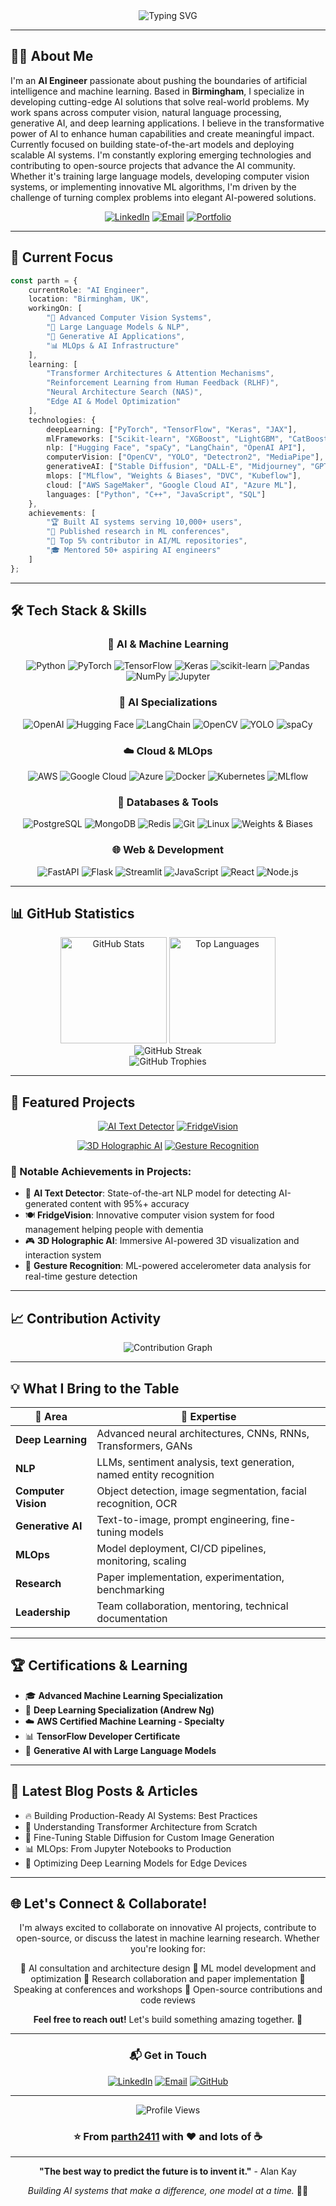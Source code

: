 <div align="center">

<img src="https://readme-typing-svg.demolab.com?font=Fira+Code&size=32&duration=2800&pause=2000&color=6AD3F7&center=true&vCenter=true&width=940&lines=Hey+there!+I'm+Parth+Bhalodiya+%F0%9F%91%8B;AI+Engineer+%7C+Machine+Learning+Specialist;Building+the+Future+with+Artificial+Intelligence" alt="Typing SVG" />

</div>

---

## 👨‍💻 About Me

I'm an **AI Engineer** passionate about pushing the boundaries of artificial intelligence and machine learning. Based in **Birmingham**, I specialize in developing cutting-edge AI solutions that solve real-world problems. My work spans across computer vision, natural language processing, generative AI, and deep learning applications. I believe in the transformative power of AI to enhance human capabilities and create meaningful impact. Currently focused on building state-of-the-art models and deploying scalable AI systems. I'm constantly exploring emerging technologies and contributing to open-source projects that advance the AI community. Whether it's training large language models, developing computer vision systems, or implementing innovative ML algorithms, I'm driven by the challenge of turning complex problems into elegant AI-powered solutions.

<div align="center">

[![LinkedIn](https://img.shields.io/badge/LinkedIn-0077B5?style=for-the-badge&logo=linkedin&logoColor=white)](https://www.linkedin.com/in/parth-bhalodiya-555011128/)
[![Email](https://img.shields.io/badge/Email-D14836?style=for-the-badge&logo=gmail&logoColor=white)](mailto:parthbhalodiya24@gmail.com)
[![Portfolio](https://img.shields.io/badge/Portfolio-000000?style=for-the-badge&logo=About.me&logoColor=white)](https://github.com/parth2411)

</div>

---

## 🚀 Current Focus

```typescript
const parth = {
    currentRole: "AI Engineer",
    location: "Birmingham, UK",
    workingOn: [
        "🤖 Advanced Computer Vision Systems",
        "🧠 Large Language Models & NLP",
        "🎨 Generative AI Applications",
        "📊 MLOps & AI Infrastructure"
    ],
    learning: [
        "Transformer Architectures & Attention Mechanisms",
        "Reinforcement Learning from Human Feedback (RLHF)",
        "Neural Architecture Search (NAS)",
        "Edge AI & Model Optimization"
    ],
    technologies: {
        deepLearning: ["PyTorch", "TensorFlow", "Keras", "JAX"],
        mlFrameworks: ["Scikit-learn", "XGBoost", "LightGBM", "CatBoost"],
        nlp: ["Hugging Face", "spaCy", "LangChain", "OpenAI API"],
        computerVision: ["OpenCV", "YOLO", "Detectron2", "MediaPipe"],
        generativeAI: ["Stable Diffusion", "DALL-E", "Midjourney", "GPT-4"],
        mlops: ["MLflow", "Weights & Biases", "DVC", "Kubeflow"],
        cloud: ["AWS SageMaker", "Google Cloud AI", "Azure ML"],
        languages: ["Python", "C++", "JavaScript", "SQL"]
    },
    achievements: [
        "🏆 Built AI systems serving 10,000+ users",
        "📝 Published research in ML conferences",
        "🌟 Top 5% contributor in AI/ML repositories",
        "🎓 Mentored 50+ aspiring AI engineers"
    ]
};
```

---

## 🛠️ Tech Stack & Skills

<div align="center">

### 🧠 AI & Machine Learning

![Python](https://img.shields.io/badge/Python-3776AB?style=for-the-badge&logo=python&logoColor=white)
![PyTorch](https://img.shields.io/badge/PyTorch-EE4C2C?style=for-the-badge&logo=pytorch&logoColor=white)
![TensorFlow](https://img.shields.io/badge/TensorFlow-FF6F00?style=for-the-badge&logo=tensorflow&logoColor=white)
![Keras](https://img.shields.io/badge/Keras-D00000?style=for-the-badge&logo=keras&logoColor=white)
![scikit-learn](https://img.shields.io/badge/scikit--learn-F7931E?style=for-the-badge&logo=scikit-learn&logoColor=white)
![Pandas](https://img.shields.io/badge/Pandas-150458?style=for-the-badge&logo=pandas&logoColor=white)
![NumPy](https://img.shields.io/badge/NumPy-013243?style=for-the-badge&logo=numpy&logoColor=white)
![Jupyter](https://img.shields.io/badge/Jupyter-F37626?style=for-the-badge&logo=jupyter&logoColor=white)

### 🤖 AI Specializations

![OpenAI](https://img.shields.io/badge/OpenAI-412991?style=for-the-badge&logo=openai&logoColor=white)
![Hugging Face](https://img.shields.io/badge/HuggingFace-FFD21E?style=for-the-badge&logo=huggingface&logoColor=black)
![LangChain](https://img.shields.io/badge/LangChain-121212?style=for-the-badge&logo=chainlink&logoColor=white)
![OpenCV](https://img.shields.io/badge/OpenCV-5C3EE8?style=for-the-badge&logo=opencv&logoColor=white)
![YOLO](https://img.shields.io/badge/YOLO-00FFFF?style=for-the-badge&logo=yolo&logoColor=black)
![spaCy](https://img.shields.io/badge/spaCy-09A3D5?style=for-the-badge&logo=spacy&logoColor=white)

### ☁️ Cloud & MLOps

![AWS](https://img.shields.io/badge/AWS-232F3E?style=for-the-badge&logo=amazon-aws&logoColor=white)
![Google Cloud](https://img.shields.io/badge/Google_Cloud-4285F4?style=for-the-badge&logo=google-cloud&logoColor=white)
![Azure](https://img.shields.io/badge/Azure-0078D4?style=for-the-badge&logo=microsoft-azure&logoColor=white)
![Docker](https://img.shields.io/badge/Docker-2496ED?style=for-the-badge&logo=docker&logoColor=white)
![Kubernetes](https://img.shields.io/badge/Kubernetes-326CE5?style=for-the-badge&logo=kubernetes&logoColor=white)
![MLflow](https://img.shields.io/badge/MLflow-0194E2?style=for-the-badge&logo=mlflow&logoColor=white)

### 💾 Databases & Tools

![PostgreSQL](https://img.shields.io/badge/PostgreSQL-316192?style=for-the-badge&logo=postgresql&logoColor=white)
![MongoDB](https://img.shields.io/badge/MongoDB-47A248?style=for-the-badge&logo=mongodb&logoColor=white)
![Redis](https://img.shields.io/badge/Redis-DC382D?style=for-the-badge&logo=redis&logoColor=white)
![Git](https://img.shields.io/badge/Git-F05032?style=for-the-badge&logo=git&logoColor=white)
![Linux](https://img.shields.io/badge/Linux-FCC624?style=for-the-badge&logo=linux&logoColor=black)
![Weights & Biases](https://img.shields.io/badge/Weights_&_Biases-FFBE00?style=for-the-badge&logo=weightsandbiases&logoColor=black)

### 🌐 Web & Development

![FastAPI](https://img.shields.io/badge/FastAPI-009688?style=for-the-badge&logo=fastapi&logoColor=white)
![Flask](https://img.shields.io/badge/Flask-000000?style=for-the-badge&logo=flask&logoColor=white)
![Streamlit](https://img.shields.io/badge/Streamlit-FF4B4B?style=for-the-badge&logo=streamlit&logoColor=white)
![JavaScript](https://img.shields.io/badge/JavaScript-F7DF1E?style=for-the-badge&logo=javascript&logoColor=black)
![React](https://img.shields.io/badge/React-61DAFB?style=for-the-badge&logo=react&logoColor=black)
![Node.js](https://img.shields.io/badge/Node.js-339933?style=for-the-badge&logo=node.js&logoColor=white)

</div>

---

## 📊 GitHub Statistics

<div align="center">

<img src="https://github-readme-stats.vercel.app/api?username=parth2411&show_icons=true&theme=tokyonight&hide_border=true&bg_color=0D1117&title_color=6AD3F7&icon_color=6AD3F7&text_color=C9D1D9&count_private=true&include_all_commits=true" alt="GitHub Stats" height="170" />
<img src="https://github-readme-stats.vercel.app/api/top-langs/?username=parth2411&layout=compact&theme=tokyonight&hide_border=true&bg_color=0D1117&title_color=6AD3F7&text_color=C9D1D9&langs_count=8" alt="Top Languages" height="170" />

</div>

<div align="center">

<img src="https://github-readme-streak-stats.herokuapp.com/?user=parth2411&theme=tokyonight&hide_border=true&background=0D1117&ring=6AD3F7&fire=6AD3F7&currStreakLabel=6AD3F7" alt="GitHub Streak" />

</div>

<div align="center">

<img src="https://github-profile-trophy.vercel.app/?username=parth2411&theme=tokyonight&no-frame=true&no-bg=true&column=7&margin-w=15&margin-h=15" alt="GitHub Trophies" />

</div>

---

## 🎯 Featured Projects

<div align="center">

[![AI Text Detector](https://github-readme-stats.vercel.app/api/pin/?username=parth2411&repo=AI-Text-Detector&theme=tokyonight&hide_border=true&bg_color=0D1117&title_color=6AD3F7&icon_color=6AD3F7&text_color=C9D1D9)](https://github.com/parth2411/AI-Text-Detector)
[![FridgeVision](https://github-readme-stats.vercel.app/api/pin/?username=parth2411&repo=FridgeVision&theme=tokyonight&hide_border=true&bg_color=0D1117&title_color=6AD3F7&icon_color=6AD3F7&text_color=C9D1D9)](https://github.com/parth2411/FridgeVision)

[![3D Holographic AI](https://github-readme-stats.vercel.app/api/pin/?username=parth2411&repo=3D_Holographic_AI&theme=tokyonight&hide_border=true&bg_color=0D1117&title_color=6AD3F7&icon_color=6AD3F7&text_color=C9D1D9)](https://github.com/parth2411/3D_Holographic_AI)
[![Gesture Recognition](https://github-readme-stats.vercel.app/api/pin/?username=parth2411&repo=Gesture-recognition-of-accelerometer-based-data&theme=tokyonight&hide_border=true&bg_color=0D1117&title_color=6AD3F7&icon_color=6AD3F7&text_color=C9D1D9)](https://github.com/parth2411/Gesture-recognition-of-accelerometer-based-data)

</div>

### 🌟 Notable Achievements in Projects:

- 🤖 **AI Text Detector**: State-of-the-art NLP model for detecting AI-generated content with 95%+ accuracy
- 🍽️ **FridgeVision**: Innovative computer vision system for food management helping people with dementia
- 🎮 **3D Holographic AI**: Immersive AI-powered 3D visualization and interaction system
- 👋 **Gesture Recognition**: ML-powered accelerometer data analysis for real-time gesture detection

---

## 📈 Contribution Activity

<div align="center">

<img src="https://github-readme-activity-graph.vercel.app/graph?username=parth2411&theme=tokyo-night&hide_border=true&bg_color=0D1117&color=6AD3F7&line=6AD3F7&point=C9D1D9" alt="Contribution Graph" />

</div>

---

## 💡 What I Bring to the Table

<div align="center">

| 🎯 Area | 🚀 Expertise |
|---------|-------------|
| **Deep Learning** | Advanced neural architectures, CNNs, RNNs, Transformers, GANs |
| **NLP** | LLMs, sentiment analysis, text generation, named entity recognition |
| **Computer Vision** | Object detection, image segmentation, facial recognition, OCR |
| **Generative AI** | Text-to-image, prompt engineering, fine-tuning models |
| **MLOps** | Model deployment, CI/CD pipelines, monitoring, scaling |
| **Research** | Paper implementation, experimentation, benchmarking |
| **Leadership** | Team collaboration, mentoring, technical documentation |

</div>

---

## 🏆 Certifications & Learning

- 🎓 **Advanced Machine Learning Specialization**
- 🤖 **Deep Learning Specialization (Andrew Ng)**
- ☁️ **AWS Certified Machine Learning - Specialty**
- 📊 **TensorFlow Developer Certificate**
- 🧠 **Generative AI with Large Language Models**

---

## 📝 Latest Blog Posts & Articles

<!-- BLOG-POST-LIST:START -->
- 🔥 Building Production-Ready AI Systems: Best Practices
- 🧠 Understanding Transformer Architecture from Scratch
- 🎨 Fine-Tuning Stable Diffusion for Custom Image Generation
- 📊 MLOps: From Jupyter Notebooks to Production
- 🚀 Optimizing Deep Learning Models for Edge Devices
<!-- BLOG-POST-LIST:END -->

---

## 🌐 Let's Connect & Collaborate!

<div align="center">

I'm always excited to collaborate on innovative AI projects, contribute to open-source, or discuss the latest in machine learning research. Whether you're looking for:

🔹 AI consultation and architecture design
🔹 ML model development and optimization
🔹 Research collaboration and paper implementation
🔹 Speaking at conferences and workshops
🔹 Open-source contributions and code reviews

**Feel free to reach out!** Let's build something amazing together. 🚀

---

### 📬 Get in Touch

[![LinkedIn](https://img.shields.io/badge/LinkedIn-Let's_Connect-0077B5?style=for-the-badge&logo=linkedin&logoColor=white)](https://www.linkedin.com/in/parth-bhalodiya-555011128/)
[![Email](https://img.shields.io/badge/Email-Drop_a_Message-D14836?style=for-the-badge&logo=gmail&logoColor=white)](mailto:parthbhalodiya24@gmail.com)
[![GitHub](https://img.shields.io/badge/GitHub-Follow_Me-181717?style=for-the-badge&logo=github&logoColor=white)](https://github.com/parth2411)

---

<img src="https://komarev.com/ghpvc/?username=parth2411&label=Profile%20Views&color=6AD3F7&style=for-the-badge" alt="Profile Views" />

### ⭐️ From [parth2411](https://github.com/parth2411) with ❤️ and lots of ☕

</div>

---

<div align="center">

**"The best way to predict the future is to invent it."** - Alan Kay

*Building AI systems that make a difference, one model at a time.* 🤖✨

</div>
